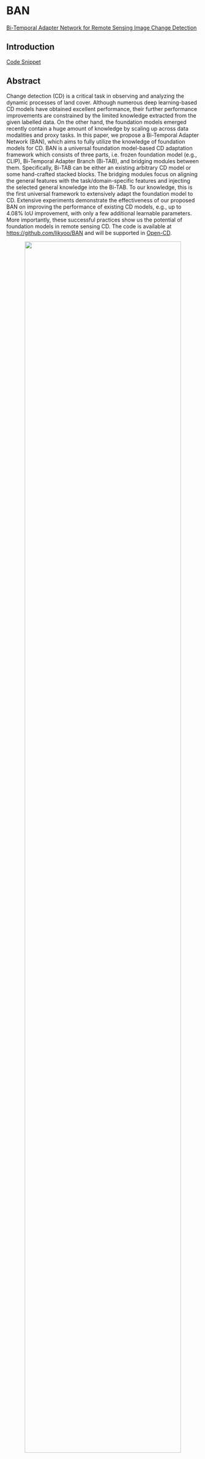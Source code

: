 # BAN

[Bi-Temporal Adapter Network for Remote Sensing Image Change Detection]()

## Introduction

[Code Snippet](https://github.com/likyoo/BAN/blob/main/opencd_custom/models/decode_heads/ban.py)

## Abstract
Change detection (CD) is a critical task in observing and analyzing the dynamic processes of land cover. Although numerous deep learning-based CD models have obtained excellent performance, their further performance improvements are constrained by the limited knowledge extracted from the given labelled data. On the other hand, the foundation models emerged recently contain a huge amount of knowledge by scaling up across data modalities and proxy tasks. In this paper, we propose a Bi-Temporal Adapter Network (BAN), which aims to fully utilize the knowledge of foundation models for CD. BAN is a universal foundation model-based CD adaptation framework which consists of three parts, i.e. frozen foundation model (e.g., CLIP), Bi-Temporal Adapter Branch (Bi-TAB), and bridging modules between them. Specifically, Bi-TAB can be either an existing arbitrary CD model or some hand-crafted stacked blocks. The bridging modules focus on aligning the general features with the task/domain-specific features and injecting the selected general knowledge into the Bi-TAB. To our knowledge, this is the first universal framework to extensively adapt the foundation model to CD. Extensive experiments demonstrate the effectiveness of our proposed BAN on improving the performance of existing CD models, e.g., up to 4.08\% IoU improvement, with only a few additional learnable parameters. More importantly, these successful practices show us the potential of foundation models in remote sensing CD. The code is available at https://github.com/likyoo/BAN and will be supported in [Open-CD](https://github.com/likyoo/open-cd).

<!-- [IMAGE] -->

<div align=center>
<img src="https://github.com/likyoo/BAN/assets/44317497/bb86f0f8-b38a-437e-bb4a-e5b0052208d9" width="90%"/>
</div>


```bibtex

```

## Results and models

### LEVIR-CD

| Method |       Pretrain       |     Bi-TAB      | Crop Size | Lr schd | Precision | Recall | F1-Score |  IoU  |   config   |
| :----: | :------------------: | :-------------: | :-------: | :-----: | :-------: | :----: | :------: | :---: | :--------: |
|  BAN   |    ViT-L/14, CLIP    |       BiT       |  512x512  |  40000  |   92.83   | 90.89  |  91.85   | 84.93 | [config]() |
|  BAN   |    ViT-B/16, CLIP    | ChangeFormer-b0 |  512x512  |  40000  |   93.25   | 90.21  |  91.71   | 84.68 | [config]() |
|  BAN   |    ViT-L/14, CLIP    | ChangeFormer-b0 |  512x512  |  40000  |   93.47   | 90.30  |  91.86   | 84.94 | [config]() |
|  BAN   |    ViT-L/14, CLIP    | ChangeFormer-b1 |  512x512  |  40000  |   93.48   | 90.76  |  92.10   | 85.36 | [config]() |
|  BAN   |    ViT-L/14, CLIP    | ChangeFormer-b2 |  512x512  |  40000  |   93.61   | 91.02  |  92.30   | 85.69 | [config]() |
|  BAN   | ViT-B/32, RemoteCLIP | ChangeFormer-b0 |  512x512  |  40000  |   93.28   | 90.26  |  91.75   | 84.75 | [config]() |
|  BAN   | ViT-L/14, RemoteCLIP | ChangeFormer-b0 |  512x512  |  40000  |   93.44   | 90.46  |  91.92   | 85.05 | [config]() |
|  BAN   |   ViT-B/16, IN-21K   | ChangeFormer-b0 |  512x512  |  40000  |   93.59   | 89.80  |  91.66   | 84.60 | [config]() |
|  BAN   |   ViT-L/16, IN-21K   | ChangeFormer-b0 |  512x512  |  40000  |   93.27   | 90.11  |  91.67   | 84.61 | [config]() |

### S2Looking

| Method |    Pretrain    |     Bi-TAB      | Crop Size | Lr schd | Precision | Recall | F1-Score |  IoU  |   config   |
| :----: | :------------: | :-------------: | :-------: | :-----: | :-------: | :----: | :------: | :---: | :--------: |
|  BAN   | ViT-L/14, CLIP |       BiT       |  512x512  |  80000  |   75.06   | 58.00  |  65.44   | 48.63 | [config]() |
|  BAN   | ViT-L/14, CLIP | ChangeFormer-b0 |  512x512  |  80000  |   74.63   | 60.30  |  66.70   | 50.04 | [config]() |

### BANDON-SCD (In-domain Test)

| Method |    Pretrain    |     Bi-TAB      | Crop Size | Lr schd | Precision | Recall | F1-Score |  IoU  |   config   |
| :----: | :------------: | :-------------: | :-------: | :-----: | :-------: | :----: | :------: | :---: | :--------: |
|  BAN   | ViT-L/14, CLIP | ChangeFormer-b0 |  512x512  |  40000  |   78.19   | 67.71  |  72.57   | 56.95 | [config]() |
|  BAN   | ViT-L/14, CLIP | ChangeFormer-b2 |  512x512  |  40000  |   79.66   | 70.44  |  74.77   | 59.70 | [config]() |


- All metrics are based on the category "change".
- All scores are computed on the test set.
